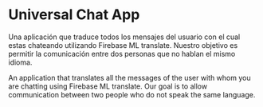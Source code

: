 # Universal Chat App

Una aplicación que traduce todos los mensajes del usuario con el cual estas chateando utilizando Firebase ML translate. Nuestro objetivo es permitir la comunicación entre dos personas que no hablan el mismo idioma.

An application that translates all the messages of the user with whom you are chatting using Firebase ML translate. Our goal is to allow communication between two people who do not speak the same language.
